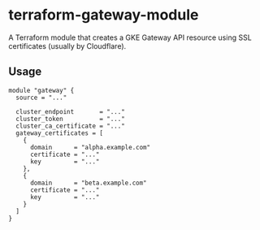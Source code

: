 # terraform-gateway-module

A Terraform module that creates a GKE Gateway API resource using SSL
certificates (usually by Cloudflare).

## Usage

```hcl
module "gateway" {
  source = "..."

  cluster_endpoint       = "..."
  cluster_token          = "..."
  cluster_ca_certificate = "..."
  gateway_certificates = [
    {
      domain      = "alpha.example.com"
      certificate = "..."
      key         = "..."
    },
    {
      domain      = "beta.example.com"
      certificate = "..."
      key         = "..."
    }
  ]
}
```
